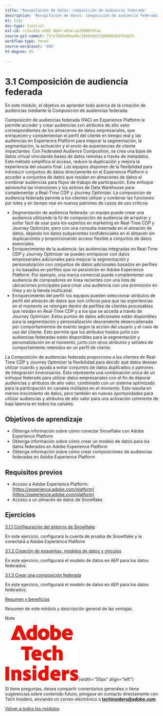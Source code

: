 ```yaml
---
title: 'Recopilación de datos: composición de audiencia federada'
description: 'Recopilación de datos: composición de audiencia federada'
kt: 5342
doc-type: tutorial
exl-id: cc2ac85e-e902-4bb7-ab54-aa39980f97aa
source-git-commit: 71fe7b82e09aa9bc26b03dd2358d008265f54629
workflow-type: tm+mt
source-wordcount: '605'
ht-degree: 0%

---
```


# 3.1 Composición de audiencia federada

En este módulo, el objetivo es aprender todo acerca de la creación de audiencias mediante la Composición de audiencias federada.

Composición de audiencias federada (FAC) en Experience Platform le permite acceder y crear audiencias con atributos de alto valor correspondientes de los almacenes de datos empresariales, que enriquecen y complementan el perfil del cliente en tiempo real y las audiencias en Experience Platform para mejorar la segmentación, la segmentación, la activación y el envío de experiencias de cliente impactantes. Con Federated Audience Composition, se crea una base de datos virtual vinculando bases de datos remotas a través de metadatos. Este método simplifica el acceso, reduce la duplicación y mejora la experiencia del usuario final. Los equipos disponen de la flexibilidad para introducir conjuntos de datos directamente en el Experience Platform o acceder a conjuntos de datos que residan en almacenes de datos al combinar audiencias para flujos de trabajo de participación. Este enfoque aprovecha las inversiones y los activos de Data Warehouse para complementar a Real-Time CDP y Journey Optimizer. La composición de audiencia federada permite a los clientes utilizar y combinar las funciones por lotes y en tiempo real en nuevos patrones de casos de uso críticos:

- Segmentación de audiencia federada: un equipo puede crear una audiencia utilizando la IU de composición de audiencia de arrastrar y soltar fácil de usar para los expertos en marketing en Real-Time CDP y Journey Optimizer, pero con una consulta insertada en el almacén de datos, dejando los datos subyacentes confidenciales en el almacén sin duplicaciones y proporcionando acceso flexible a conjuntos de datos esenciales.
- Enriquecimiento de la audiencia: las audiencias integradas en Real-Time CDP y Journey Optimizer se pueden enriquecer con datos empresariales adicionales para mejorar la segmentación y personalización con conjuntos de datos adicionales basados en perfiles y no basados en perfiles que no persistirán en Adobe Experience Platform. Por ejemplo, una marca comercial puede complementar una audiencia de compradores en línea recientes con una lista de ubicaciones principales para crear una audiencia con una promoción en línea y en la tienda multicanal.
- Enriquecimiento del perfil: los equipos pueden seleccionar atributos de perfil del almacén de datos que son críticos para que las experiencias en el momento se retengan dentro de perfiles de clientes procesables que residan en Real-Time CDP y a los que se acceda a través de Journey Optimizer. Estos puntos de datos adicionales están disponibles para la segmentación y personalización descendente desencadenada por comportamientos de evento según la acción del usuario y el caso de uso del cliente. Esto permite que los atributos traídos junto con audiencias federadas estén disponibles para la segmentación y personalización en el momento, junto con otros atributos y señales de comportamiento retenidos en un perfil de cliente.

La Composición de audiencias federada proporciona a los clientes de Real-Time CDP y Journey Optimizer la flexibilidad para decidir qué datos desean utilizar cuando y ayuda a evitar conjuntos de datos duplicados o patrones de integración innecesarios. Esto representa una combinación única de un enfoque federado para utilizar datos empresariales con el fin de depurar audiencias y atributos de alto valor, combinado con un sistema optimizado para la participación en canales múltiples en el momento. Esto resulta en menos movimiento de datos, pero también en nuevas oportunidades para utilizar audiencias y atributos de alto valor para una activación coherente de baja latencia en todos los canales.

## Objetivos de aprendizaje

- Obtenga información sobre cómo conectar Snowflake con Adobe Experience Platform
- Obtenga información sobre cómo crear un modelo de datos para los datos federados en Adobe Experience Platform
- Obtenga información sobre cómo crear composiciones de audiencias federadas en Adobe Experience Platform

## Requisitos previos

- Acceso a Adobe Experience Platform: [https://experience.adobe.com/platform](https://experience.adobe.com/platform)
- Acceso a un almacén de datos de Snowflake

## Ejercicios

[3.1.1 Configuración del entorno de Snowflake](./ex1.md)

En este ejercicio, configurará la cuenta de prueba de Snowflake y la conectará a Adobe Experience Platform

[3.1.2 Creación de esquemas, modelos de datos y vínculos](./ex2.md)

En este ejercicio, configurará el modelo de datos en AEP para los datos federados.

[3.1.3 Crear una composición federada](./ex3.md)

En este ejercicio, configurará el modelo de datos en AEP para los datos federados.

[Resumen y beneficios](./summary.md)

Resumen de este módulo y descripción general de las ventajas.

>[!NOTE]
>
>![Perspectivas técnicas](./../../../assets/images/techinsiders.png){width="50px" align="left"}
>
>Si tiene preguntas, desea compartir comentarios generales o tiene sugerencias sobre contenido futuro, póngase en contacto directamente con Tech Insiders, enviando un correo electrónico a **techinsiders@adobe.com**.

[Volver a todos los módulos](../../../overview.md)
